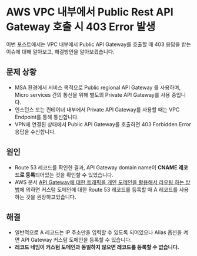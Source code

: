 # AWS VPC 내부에서 Public Rest API Gateway 호출 시 403 Error 발생

이번 포스트에서는 VPC 내부에서 Public API Gateway를 호출할 때 403 응답을 받는 이슈에 대해 알아보고, 해결방안을 알아보겠습니다.
<!--more-->
## 문제 상황

- MSA 환경에서 서비스 목적으로 Public regional API Gateway 를 사용하며, Micro services 간의 통신을 위해 별도의 Private API Gateway를 사용 중입니다.
- 인스턴스 또는 컨테이너 내부에서 Private API Gateway를 사용할 때는 VPC Endpoint를 통해 통신합니다.
- VPN에 연결된 상태에서 Public API Gateway를 호출하면 403 Forbidden Error 응답을 수신합니다.

## 원인
- Route 53 레코드를 확인한 결과, API Gateway domain name이 **CNAME 레코드로 등록**되어있는 것을 확인할 수 있었습니다.
- AWS 문서 [API Gateway에 대한 트래픽을 개인 도메인을 활용해서 라우팅 하는 방법](https://docs.aws.amazon.com/Route53/latest/DeveloperGuide/routing-to-api-gateway.html)에 의하면 커스텀 도메인에 대한 Route 53 레코드를 등록할 때 A 레코드를 사용하는 것을 권장하고있습니다.


## 해결
- 일반적으로 A 레코드는 IP 주소만을 입력할 수 있도록 되어있으나 Alias 옵션을 켜면 API Gateway 커스텀 도메인을 등록할 수 있습니다.
- **레코드 네임이 커스텀 도메인과 동일하지 않으면 레코드를 등록할 수 없습니다.**
